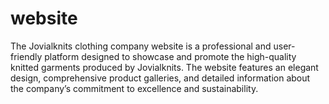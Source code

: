 # website
The Jovialknits clothing company website is a professional and user-friendly platform designed to showcase and promote the high-quality knitted garments produced by Jovialknits. The website features an elegant design, comprehensive product galleries, and detailed information about the company’s commitment to excellence and sustainability.
